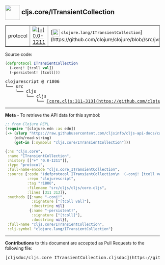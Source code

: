 ## <img width="48px" valign="middle" src="http://i.imgur.com/Hi20huC.png"> cljs.core/ITransientCollection

 <table border="1">
<tr>

<td>protocol</td>
<td><a href="https://github.com/cljsinfo/cljs-api-docs/tree/0.0-1211"><img valign="middle" alt="[+] 0.0-1211" src="https://img.shields.io/badge/+-0.0--1211-lightgrey.svg"></a> </td>
<td>
[<img height="24px" valign="middle" src="http://i.imgur.com/1GjPKvB.png"> <samp>clojure.lang/ITransientCollection</samp>](https://github.com/clojure/clojure/blob//src/jvm/clojure/lang/ITransientCollection.java)
</td>
</tr>
</table>






Source code:

```clj
(defprotocol ITransientCollection
  (-conj! [tcoll val])
  (-persistent! [tcoll]))
```

 <pre>
clojurescript @ r1806
└── src
    └── cljs
        └── cljs
            └── <ins>[core.cljs:311-313](https://github.com/clojure/clojurescript/blob/r1806/src/cljs/cljs/core.cljs#L311-L313)</ins>
</pre>


---

__Meta__ - To retrieve the API data for this symbol:

```clj
;; from Clojure REPL
(require '[clojure.edn :as edn])
(-> (slurp "https://raw.githubusercontent.com/cljsinfo/cljs-api-docs/catalog/cljs-api.edn")
    (edn/read-string)
    (get-in [:symbols "cljs.core/ITransientCollection"]))
```

```clj
{:ns "cljs.core",
 :name "ITransientCollection",
 :history [["+" "0.0-1211"]],
 :type "protocol",
 :full-name-encode "cljs.core_ITransientCollection",
 :source {:code "(defprotocol ITransientCollection\n  (-conj! [tcoll val])\n  (-persistent! [tcoll]))",
          :repo "clojurescript",
          :tag "r1806",
          :filename "src/cljs/cljs/core.cljs",
          :lines [311 313]},
 :methods [{:name "-conj!",
            :signature ["[tcoll val]"],
            :docstring nil}
           {:name "-persistent!",
            :signature ["[tcoll]"],
            :docstring nil}],
 :full-name "cljs.core/ITransientCollection",
 :clj-symbol "clojure.lang/ITransientCollection"}

```

---

__Contributions__ to this document are accepted as Pull Requests to the following file:

 <pre>
[cljsdoc/cljs.core_ITransientCollection.cljsdoc](https://github.com/cljsinfo/cljs-api-docs/blob/master/cljsdoc/cljs.core_ITransientCollection.cljsdoc)
</pre>


